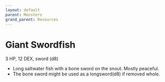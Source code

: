 ```yaml
---
layout: default
parent: Monsters
grand_parent: Resources
---
```


# Giant Swordfish

3 HP, 12 DEX, sword (d8)

- Long saltwater fish with a bone sword on the snout. Mostly peaceful.
- The bone sword might be used as a longsword(d8) if removed whole.


